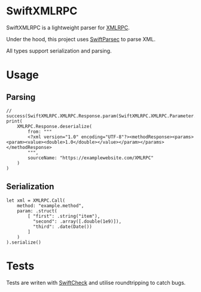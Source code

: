 # SwiftXMLRPC

SwiftXMLRPC is a lightweight parser for [XMLRPC](http://xmlrpc.com/spec.md).

Under the hood, this project uses [SwiftParsec](https://github.com/davedufresne/SwiftParsec) to parse XML.

All types support serialization and parsing.

# Usage
## Parsing
    // success(SwiftXMLRPC.XMLRPC.Response.param(SwiftXMLRPC.XMLRPC.Parameter.double(1.0)))
    print(
        XMLRPC.Response.deserialize(
            from: """
            <?xml version="1.0" encoding="UTF-8"?><methodResponse><params><param><value><double>1.0</double></value></param></params></methodResponse>
            """,
            sourceName: "https://examplewebsite.com/XMLRPC"
        )
    )
## Serialization
    let xml = XMLRPC.Call(
        method: "example.method",
        param: .struct(
            [ "first": .string("item"),
              "second": .array([.double(1e9)]),
              "third": .date(Date())
            ]
        )
    ).serialize()
    
# Tests
Tests are writen with [SwiftCheck](https://github.com/typelift/SwiftCheck) and utilise roundtripping to catch bugs.

